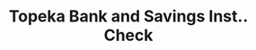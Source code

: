 ---
doi: 10.7916/D8BG416K
date_other: '1870'
date_other_textual: 1870-1879
form: printed ephemera
genre:
- Checks (bank checks)
name:
- Topeka Bank and Savings Inst.
object_in_context_url: https://biggert.cul.columbia.edu/items/view/ave_biggert_01760
subject_hierarchical_geographic:
- Topeka, Kansas, United States
subject_name:
- Topeka Bank and Savings Inst.
title: Topeka Bank and Savings Inst.. Check
sort_title: Topeka Bank and Savings Inst.. Check
call_number: ave_biggert_01760
coordinates:
- 39.05583333333333,-95.68944444444445
pid: ave_biggert_01760
identifiers: ave_biggert_01760
thumbnail: https://derivativo-2.library.columbia.edu/iiif/2/ldpd:490822/full/!256,256/0/native.jpg
permalink: /biggert/ave_biggert_01760/
layout: iiif-image-page
---
